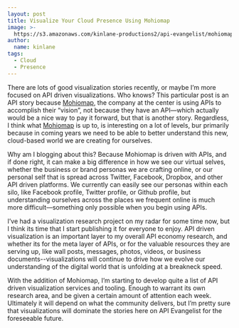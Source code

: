 ```yaml
---
layout: post
title: Visualize Your Cloud Presence Using Mohiomap
image: >-
  https://s3.amazonaws.com/kinlane-productions2/api-evangelist/mohiomap/mohiomap-logo.png
author:
  name: kinlane
tags:
  - Cloud
  - Presence
---
```

There are lots of good visualization stories recently, or maybe I’m more focused on API driven visualizations. Who knows? This particular post is an API story because [Mohiomap](https://www.moh.io/mohiomap/welcome.php), the company at the center is using APIs to accomplish their “vision”, not because they have an API—which actually would be a nice way to pay it forward, but that is another story. Regardless, I think what [Mohiomap](https://www.moh.io/mohiomap/welcome.php) is up to, is interesting on a lot of levels, bur primarily because in coming years we need to be able to better understand this new, cloud-based world we are creating for ourselves.

Why am I blogging about this? Because Mohiomap is driven with APIs, and if done right, it can make a big difference in how we see our virtual selves, whether the business or brand personas we are crafting online, or our personal self that is spread across Twitter, Facebook, Dropbox, and other API driven platforms. We currently can easily see our personas within each silo, like Facebook profile, Twitter profile, or Github profile, but understanding ourselves across the places we frequent online is much more difficult—something only possible when you begin using APIs.

I’ve had a visualization research project on my radar for some time now, but I think its time that I start publishing it for everyone to enjoy. API driven visualization is an important layer to my overall API economy research, and whether its for the meta layer of APIs, or for the valuable resources they are serving up, like wall posts, messages, photos, videos, or business documents--visualizations will continue to drive how we evolve our understanding of the digital world that is unfolding at a breakneck speed.

With the addition of Mohiomap, I’m starting to develop quite a list of API driven visualization services and tooling. Enough to warrant its own research area, and be given a certain amount of attention each week. Ultimately it will depend on what the community delivers, but I’m pretty sure that visualizations will dominate the stories here on API Evangelist for the foreseeable future.